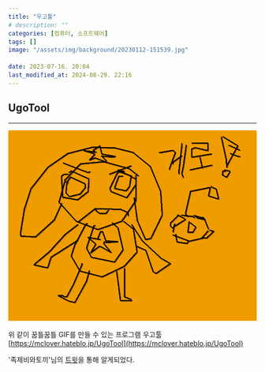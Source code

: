 ```yaml
---
title: "우고툴"
# description: ""
categories: [컴퓨터, 소프트웨어]
tags: []
image: "/assets/img/background/20230112-151539.jpg"

date: 2023-07-16. 20:04
last_modified_at: 2024-08-29. 22:16
---
```


## UgoTool

---

![게로](/assets/img/post/stone/2023/230716-0000.gif)

위 같이 꿈틀꿈틀 GIF를 만들 수 있는 프로그램 우고툴  
[https://mclover.hateblo.jp/UgoTool](https://mclover.hateblo.jp/UgoTool)  

'족제비와토끼'님의 [트윗](https://twitter.com/_weaselrabbit/status/1668169406072123392?s=20)을 통해 알게되었다.  
